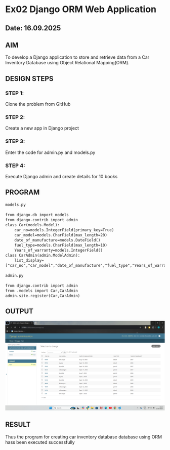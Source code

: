 # Ex02 Django ORM Web Application
## Date: 16.09.2025

## AIM
To develop a Django application to store and retrieve data from a Car Inventory Database using Object Relational Mapping(ORM).


## DESIGN STEPS

### STEP 1:
Clone the problem from GitHub

### STEP 2:
Create a new app in Django project

### STEP 3:
Enter the code for admin.py and models.py

### STEP 4:
Execute Django admin and create details for 10 books

## PROGRAM

```
models.py

from django.db import models
from django.contrib import admin
class Car(models.Model):
    car_no=models.IntegerField(primary_key=True)
    car_model=models.CharField(max_length=20)
    date_of_manufacture=models.DateField()
    fuel_type=models.CharField(max_length=10)
    Years_of_warranty=models.IntegerField()
class CarAdmin(admin.ModelAdmin):
    list_display=["car_no","car_model","date_of_manufacture","fuel_type","Years_of_warranty"]

admin.py

from django.contrib import admin
from .models import Car,CarAdmin
admin.site.register(Car,CarAdmin)

```

## OUTPUT

![alt text](<Screenshot (1).png>)


## RESULT
Thus the program for creating car inventory database database using ORM hass been executed successfully
